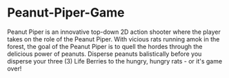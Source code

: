 # Peanut-Piper-Game
Peanut Piper is an innovative top-down 2D action shooter where the player takes on the role of the Peanut Piper. With vicious rats running amok in the forest, the goal of the Peanut Piper is to quell the hordes through the delicious power of peanuts. Disperse peanuts balistically before you disperse your three (3) Life Berries to the hungry, hungry rats - or it's game over!